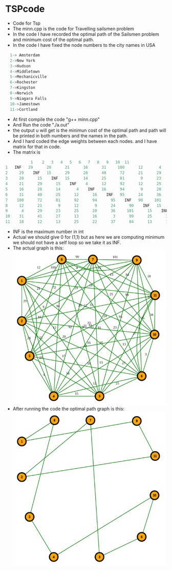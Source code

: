 # TSPcode
* Code for Tsp
* The minn.cpp is the code for Travelling sailsmen problem
* In the code I have recorded the optimal path of the Sailsmen problem and minimum cost of the optimal path.
* In the code I have fixed the node numbers to the city names in USA
```C
  1-> Amsterdam
  2->New York
  3->Hudson
  4->Middletown
  5->Mechanicville
  6->Rochester
  7->Kingston
  8->Norwich
  9->Niagara Falls
  10->Jamestown
  11->Cortland
 ```
* At first compile the code "g++ minn.cpp"
* And Run the code "./a.out"
* the output u will get is the minimun cost of the optimal path and path will be printed in both numbers and the names in the path.
* And I hard coded the edge weights between each nodes. and I have matrix for that in code.
* The matrix is 
```C
           1	2	3	4	5	6	7	8	9	10	11	
1	INF	  29	  20	  21	  16	  31	 100	  12	   4	  31	  18	
2	  29	INF	  15	  29	  28	  40	  72	  21	  29	  41	  12	
3	  20	  15	INF	  15	  14	  25	  81	   9	  23	  27	  13	
4	  21	  29	  15	INF	   4	  12	  92	  12	  25	  13	  25	
5	  16	  28	  14	   4	INF	  16	  94	   9	  20	  16	  22	
6	  31	  40	  25	  12	  16	INF	  95	  24	  36	   3	  37	
7	 100	  72	  81	  92	  94	  95	INF	  90	 101	  99	  84	
8	  12	  21	   9	  12	   9	  24	  90	INF	  15	  25	  13	
9	   4	  29	  23	  25	  20	  36	 101	  15	INF	  35	  18	
10	  31	  41	  27	  13	  16	   3	  99	  25	  35	INF	  38	
11	  18	  12	  13	  25	  22	  37	  84	  13	  18	  38	INF
```
* INF is the maximum number in int
* Actual we should give 0 for (1,1) but as here we are computing minimum we should not have a self loop so we take it as INF.
* The actual graph is this:
![Getting Started](./graphwithindex1.png)
* After running the code the optimal path graph is this:
![Getting Started](./graphpath.png)
